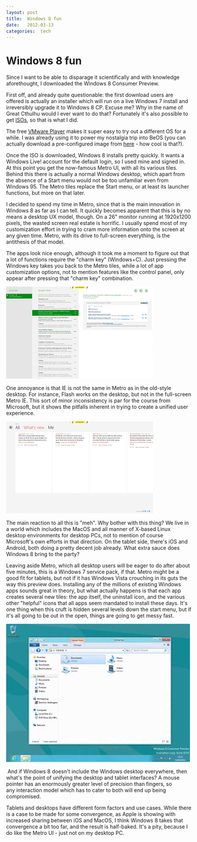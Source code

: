```yaml
---
layout: post
title:  Windows 8 fun 
date:   2012-03-13 
categories:  tech 
---
```


# Windows 8 fun


Since I want to be able to disparage it scientifically and with knowledge aforethought, I downloaded the Windows 8 Consumer Preview.

First off, and already quite questionable: the first download users are offered is actually an installer which will run on a live Windows 7 install and irreversibly upgrade it to Windows 8 CP. Excuse me? Why in the name of Great Cthulhu would I ever want to do that? Fortunately it's also possible to get [ISOs](http://windows.microsoft.com/en-US/windows-8/iso), so that is what I did.

The free [VMware Player](http://www.vmware.com/products/player/) makes it super easy to try out a different OS for a while. I was already using it to power my nostalgia trip into BeOS (you can actually download a pre-configured image from [here](http://osvirtual.net/en/beos-5-max-edition/) - how cool is that?).

Once the ISO is downloaded, Windows 8 installs pretty quickly. It wants a Windows Live! account for the default login, so I used mine and signed in. At this point you get the now-famous Metro UI, with all its various tiles. Behind this there is actually a normal Windows desktop, which apart from the absence of a Start menu would not be too unfamiliar even from Windows 95. The Metro tiles replace the Start menu, or at least its launcher functions, but more on that later.

I decided to spend my time in Metro, since that is the main innovation in Windows 8 as far as I can tell. It quickly becomes apparent that this is by no means a desktop UX model, though. On a 26" monitor running at 1920x1200 pixels, the wasted screen real estate is horrific. I usually spend most of my customization effort in trying to cram more information onto the screen at any given time. Metro, with its drive to full-screen everything, is the antithesis of that model.

The apps look nice enough, although it took me a moment to figure out that a lot of functions require the "charm key" (Windows+C). Just pressing the Windows key takes you back to the Metro tiles, while a lot of app customization options, not to mention features like the control panel, only appear after pressing that "charm key" combination.

![](/images/unknown_filename.490.png)

One annoyance is that IE is not the same in Metro as in the old-style desktop. For instance, Flash works on the desktop, but not in the full-screen Metro IE. This sort of minor inconsistency is par for the course from Microsoft, but it shows the pitfalls inherent in trying to create a unified user experience.

![](/images/unknown_filename.489.png)

The main reaction to all this is "meh". Why bother with this thing? We live in a world which includes the MacOS and all manner of X-based Linux desktop environments for desktop PCs, not to mention of course Microsoft's own efforts in that direction. On the tablet side, there's iOS and Android, both doing a pretty decent job already. What extra sauce does Windows 8 bring to the party?

Leaving aside Metro, which all desktop users will be eager to do after about five minutes, this is a Windows 7 service pack, if that. Metro might be a good fit for tablets, but not if it has Windows Vista crouching in its guts the way this preview does. Installing any of the millions of existing Windows apps sounds great in theory, but what actually happens is that each app creates several new tiles: the app itself, the uninstall icon, and the various other "helpful" icons that all apps seem mandated to install these days. It's one thing when this cruft is hidden several levels down the start menu, but if it's all going to be out in the open, things are going to get messy fast.

![](/images/unknown_filename.488.png)

 And if Windows 8 doesn't include the Windows desktop everywhere, then what's the point of unifying the desktop and tablet interfaces? A mouse pointer has an enormously greater level of precision than fingers, so any interaction model which has to cater to both will end up being compromised.

Tablets and desktops have different form factors and use cases. While there is a case to be made for some convergence, as Apple is showing with increased sharing between iOS and MacOS, I think Windows 8 takes that convergence a bit too far, and the result is half-baked. It's a pity, because I do like the Metro UI - just not on my desktop PC.


